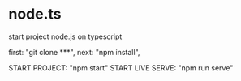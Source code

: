 # node.ts
start project node.js on typescript

first: "git clone ***",
next: "npm install",

START PROJECT: "npm start"
START LIVE SERVE: "npm run serve"
